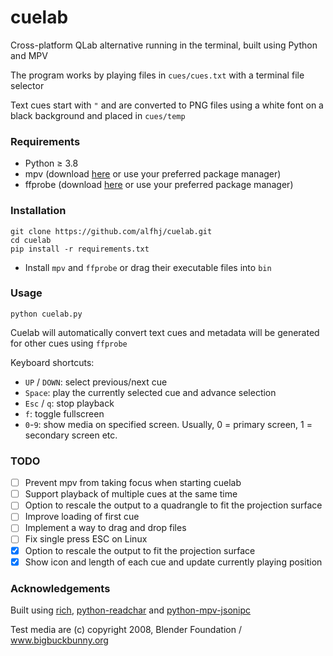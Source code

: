 # cuelab

Cross-platform QLab alternative running in the terminal, built using Python and MPV

The program works by playing files in `cues/cues.txt` with a terminal file selector

Text cues start with `"` and are converted to PNG files using a white font on a black background and placed in `cues/temp`

### Requirements

- Python ≥ 3.8
- mpv (download [here](https://mpv.io/installation/) or use your preferred package manager)
- ffprobe (download [here](https://www.gyan.dev/ffmpeg/builds/) or use your preferred package manager)

### Installation

```
git clone https://github.com/alfhj/cuelab.git
cd cuelab
pip install -r requirements.txt
```
- Install `mpv` and `ffprobe` or drag their executable files into `bin`

### Usage

`python cuelab.py`

Cuelab will automatically convert text cues and metadata will be generated for other cues using `ffprobe`

Keyboard shortcuts:
- `UP` / `DOWN`: select previous/next cue
- `Space`: play the currently selected cue and advance selection
- `Esc` / `q`: stop playback
- `f`: toggle fullscreen
- `0`-`9`: show media on specified screen. Usually, 0 = primary screen, 1 = secondary screen etc.

### TODO

- [ ] Prevent mpv from taking focus when starting cuelab
- [ ] Support playback of multiple cues at the same time
- [ ] Option to rescale the output to a quadrangle to fit the projection surface
- [ ] Improve loading of first cue
- [ ] Implement a way to drag and drop files
- [ ] Fix single press ESC on Linux
- [X] Option to rescale the output to fit the projection surface
- [X] Show icon and length of each cue and update currently playing position

### Acknowledgements

Built using [rich](https://github.com/Textualize/rich), [python-readchar](https://github.com/magmax/python-readchar) and [python-mpv-jsonipc](https://github.com/iwalton3/python-mpv-jsonipc)

Test media are (c) copyright 2008, Blender Foundation / www.bigbuckbunny.org
